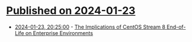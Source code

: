 # [Published on 2024-01-23](index.md)

* [2024-01-23, 20:25:00](https://soylentnews.org/article.pl?sid=24/01/22/141250&from=rss) - [The Implications of CentOS Stream 8 End-of-Life on Enterprise Environments](https://soylentnews.org/article.pl?sid=24/01/22/141250&from=rss)
